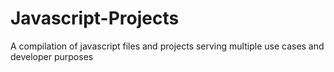 # Javascript-Projects
A compilation of javascript files and projects serving multiple use cases and developer purposes
